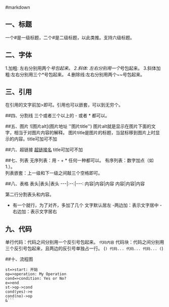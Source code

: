 #markdown 

## 一、标题
   一个#是一级标题，二个#是二级标题，以此类推。支持六级标题。

## 二、字体
   1.加粗: 左右分别用两个*号包起来。
   2.斜体: 左右分别用一个*号包起来。
   3.斜体加粗:左右分别用三个*号包起来。
   4.删除线:左右分别用两个~~号包起来。

## 三、引用
   在引用的文字前加>即可。引用也可以嵌套，可以到无穷个。

##四、分割线
   三个或者三个以上的 - 或者 * 都可以。

##五、图片
   ![图片alt](图片地址 ''图片title'')
   图片alt就是显示在图片下面的文字，相当于对图片内容的解释。
   图片title是图片的标题，当鼠标移到图片上时显示的内容。title可加可不加

##六、超链接
   [超链接名](超链接地址 "超链接title")
   title可加可不加

##七、列表
   无序列表：用 - + * 任何一种都可以。 
   有序列表：数字加点（如 1.）。  
   列表嵌套：上一级和下一级之间敲三个空格即可。

##八、表格
  表头|表头|表头
  ---|:--:|---:
  内容|内容|内容
  内容|内容|内容

  第二行分割表头和内容。
  - 有一个就行，为了对齐，多加了几个
  文字默认居左
  -两边加：表示文字居中
  -右边加：表示文字居右

## 九、代码
   单行代码：代码之间分别用一个反引号包起来。
        `代码内容`
   代码块：代码之间分别用三个反引号包起来，且两边的反引号单独占一行。
         (```)
          代码...
          代码...
          代码...
         (```)

##十、流程图


```flow
st=>start: 开始
op=>operation: My Operation
cond=>condition: Yes or No?
e=>end
st->op->cond
cond(yes)->e
cond(no)->op
&```


